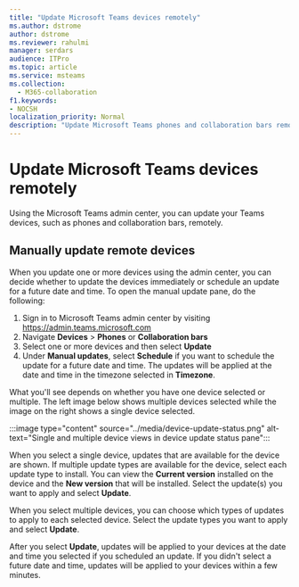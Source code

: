 ```yaml
---
title: "Update Microsoft Teams devices remotely"
ms.author: dstrome
author: dstrome
ms.reviewer: rahulmi
manager: serdars
audience: ITPro
ms.topic: article
ms.service: msteams
ms.collection: 
  - M365-collaboration
f1.keywords:
- NOCSH
localization_priority: Normal
description: "Update Microsoft Teams phones and collaboration bars remotely using the Teams admin center"
---
```


# Update Microsoft Teams devices remotely

Using the Microsoft Teams admin center, you can update your Teams devices, such as phones and collaboration bars, remotely.

## Manually update remote devices

When you update one or more devices using the admin center, you can decide whether to update the devices immediately or schedule an update for a future date and time. To open the manual update pane, do the following:

1. Sign in to Microsoft Teams admin center by visiting https://admin.teams.microsoft.com
2. Navigate  **Devices** > **Phones** or **Collaboration bars**
1. Select one or more devices and then select **Update**
1. Under **Manual updates**, select **Schedule** if you want to schedule the update for a future date and time. The updates will be applied at the date and time in the timezone selected in **Timezone**.

What you'll see depends on whether you have one device selected or multiple. The left image below shows multiple devices selected while the image on the right shows a single device selected.

:::image type="content" source="../media/device-update-status.png" alt-text="Single and multiple device views in device update status pane":::

When you select a single device, updates that are available for the device are shown. If multiple update types are available for the device, select each update type to install. You can view the **Current version** installed on the device and the **New version** that will be installed. Select the update(s) you want to apply and select **Update**.

When you select multiple devices, you can choose which types of updates to apply to each selected device. Select the update types you want to apply and select **Update**.

After you select **Update**, updates will be applied to your devices at the date and time you selected if you scheduled an update. If you didn't select a future date and time, updates will be applied to your devices within a few minutes.


